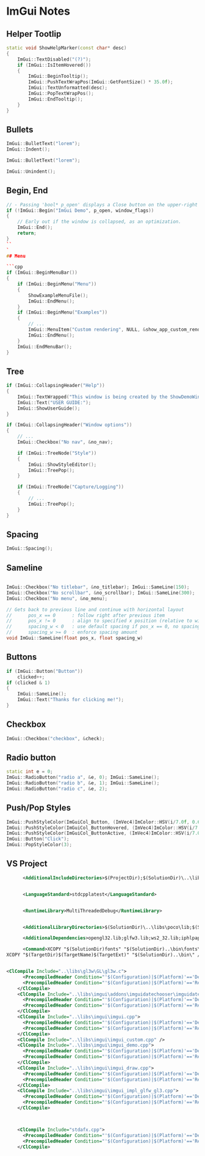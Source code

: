 # ImGui Notes

## Helper Tootlip

```cpp
static void ShowHelpMarker(const char* desc)
{
    ImGui::TextDisabled("(?)");
    if (ImGui::IsItemHovered())
    {
        ImGui::BeginTooltip();
        ImGui::PushTextWrapPos(ImGui::GetFontSize() * 35.0f);
        ImGui::TextUnformatted(desc);
        ImGui::PopTextWrapPos();
        ImGui::EndTooltip();
    }
}
```

## Bullets

```cpp
ImGui::BulletText("lorem");
ImGui::Indent();

ImGui::BulletText("lorem");

ImGui::Unindent();
```

## Begin, End

```cpp
// - Passing 'bool* p_open' displays a Close button on the upper-right corner of the window, the pointed value will be set to false when the button is pressed.
if (!ImGui::Begin("ImGui Demo", p_open, window_flags))
{
    // Early out if the window is collapsed, as an optimization.
    ImGui::End();
    return;
}
``
`
## Menu

```cpp
if (ImGui::BeginMenuBar())
{
    if (ImGui::BeginMenu("Menu"))
    {
        ShowExampleMenuFile();
        ImGui::EndMenu();
    }
    if (ImGui::BeginMenu("Examples"))
    {
        // ...
        ImGui::MenuItem("Custom rendering", NULL, &show_app_custom_rendering);
        ImGui::EndMenu();
    }
    ImGui::EndMenuBar();
}
```

## Tree

```cpp
if (ImGui::CollapsingHeader("Help"))
{
    ImGui::TextWrapped("This window is being created by the ShowDemoWindow() function. Please refer to the code in imgui_demo.cpp for reference.\n\n");
    ImGui::Text("USER GUIDE:");
    ImGui::ShowUserGuide();
}
```

```cpp
if (ImGui::CollapsingHeader("Window options"))
{
    // ...
    ImGui::Checkbox("No nav", &no_nav);

    if (ImGui::TreeNode("Style"))
    {
        ImGui::ShowStyleEditor();
        ImGui::TreePop();
    }

    if (ImGui::TreeNode("Capture/Logging"))
    {
        // ...
        ImGui::TreePop();
    }
}
```

## Spacing

```cpp
ImGui::Spacing();
```

## Sameline

```cpp

ImGui::Checkbox("No titlebar", &no_titlebar); ImGui::SameLine(150);
ImGui::Checkbox("No scrollbar", &no_scrollbar); ImGui::SameLine(300);
ImGui::Checkbox("No menu", &no_menu);

// Gets back to previous line and continue with horizontal layout
//      pos_x == 0      : follow right after previous item
//      pos_x != 0      : align to specified x position (relative to window/group left)
//      spacing_w < 0   : use default spacing if pos_x == 0, no spacing if pos_x != 0
//      spacing_w >= 0  : enforce spacing amount
void ImGui::SameLine(float pos_x, float spacing_w)
```

## Buttons

```cpp
if (ImGui::Button("Button"))
    clicked++;
if (clicked & 1)
{
    ImGui::SameLine();
    ImGui::Text("Thanks for clicking me!");
}
```

## Checkbox
```cpp
ImGui::Checkbox("checkbox", &check);
```

## Radio button

```cpp
static int e = 0;
ImGui::RadioButton("radio a", &e, 0); ImGui::SameLine();
ImGui::RadioButton("radio b", &e, 1); ImGui::SameLine();
ImGui::RadioButton("radio c", &e, 2);
```


## Push/Pop Styles
```cpp
ImGui::PushStyleColor(ImGuiCol_Button, (ImVec4)ImColor::HSV(i/7.0f, 0.6f, 0.6f));
ImGui::PushStyleColor(ImGuiCol_ButtonHovered, (ImVec4)ImColor::HSV(i/7.0f, 0.7f, 0.7f));
ImGui::PushStyleColor(ImGuiCol_ButtonActive, (ImVec4)ImColor::HSV(i/7.0f, 0.8f, 0.8f));
ImGui::Button("Click");
ImGui::PopStyleColor(3);
```




























## VS Project

```xml
      <AdditionalIncludeDirectories>$(ProjectDir);$(SolutionDir)\..\libs\poco\include\Data;$(SolutionDir)\..\libs\poco\include\Foundation;$(SolutionDir)\..\libs\date;$(SolutionDir)\..\libs\PicoSHA2;$(SolutionDir)\..\libs\linq;$(SolutionDir)\..\libs\json;$(SolutionDir)\..\libs\better-enums;$(SolutionDir)\..\libs\IconFontCppHeaders;$(SolutionDir)\..\libs\gl3w\;$(SolutionDir)\..\libs\glfw\include\;$(SolutionDir)\..\libs\imgui;%(AdditionalIncludeDirectories)</AdditionalIncludeDirectories>


      <LanguageStandard>stdcpplatest</LanguageStandard>


      <RuntimeLibrary>MultiThreadedDebug</RuntimeLibrary>


      <AdditionalLibraryDirectories>$(SolutionDir)\..\libs\poco\lib;$(SolutionDir)\..\libs\glfw\lib-vc2017;%(AdditionalLibraryDirectories)</AdditionalLibraryDirectories>

      <AdditionalDependencies>opengl32.lib;glfw3.lib;ws2_32.lib;iphlpapi.lib;%(AdditionalDependencies)</AdditionalDependencies>

      <Command>XCOPY "$(SolutionDir)fonts" "$(SolutionDir)..\bin\fonts\" /s /i /y /d
XCOPY "$(TargetDir)$(TargetName)$(TargetExt)" "$(SolutionDir)..\bin\" /s /i /y /d</Command>


<ClCompile Include="..\libs\gl3w\GL\gl3w.c">
      <PrecompiledHeader Condition="'$(Configuration)|$(Platform)'=='Debug|Win32'">NotUsing</PrecompiledHeader>
      <PrecompiledHeader Condition="'$(Configuration)|$(Platform)'=='Release|Win32'">NotUsing</PrecompiledHeader>
    </ClCompile>
    <ClCompile Include="..\libs\imgui\addons\imguidatechooser\imguidatechooser.cpp">
      <PrecompiledHeader Condition="'$(Configuration)|$(Platform)'=='Debug|Win32'">NotUsing</PrecompiledHeader>
      <PrecompiledHeader Condition="'$(Configuration)|$(Platform)'=='Release|Win32'">NotUsing</PrecompiledHeader>
    </ClCompile>
    <ClCompile Include="..\libs\imgui\imgui.cpp">
      <PrecompiledHeader Condition="'$(Configuration)|$(Platform)'=='Debug|Win32'">NotUsing</PrecompiledHeader>
      <PrecompiledHeader Condition="'$(Configuration)|$(Platform)'=='Release|Win32'">NotUsing</PrecompiledHeader>
    </ClCompile>
    <ClCompile Include="..\libs\imgui\imgui_custom.cpp" />
    <ClCompile Include="..\libs\imgui\imgui_demo.cpp">
      <PrecompiledHeader Condition="'$(Configuration)|$(Platform)'=='Debug|Win32'">NotUsing</PrecompiledHeader>
      <PrecompiledHeader Condition="'$(Configuration)|$(Platform)'=='Release|Win32'">NotUsing</PrecompiledHeader>
    </ClCompile>
    <ClCompile Include="..\libs\imgui\imgui_draw.cpp">
      <PrecompiledHeader Condition="'$(Configuration)|$(Platform)'=='Debug|Win32'">NotUsing</PrecompiledHeader>
      <PrecompiledHeader Condition="'$(Configuration)|$(Platform)'=='Release|Win32'">NotUsing</PrecompiledHeader>
    </ClCompile>
    <ClCompile Include="..\libs\imgui\imgui_impl_glfw_gl3.cpp">
      <PrecompiledHeader Condition="'$(Configuration)|$(Platform)'=='Debug|Win32'">NotUsing</PrecompiledHeader>
      <PrecompiledHeader Condition="'$(Configuration)|$(Platform)'=='Release|Win32'">NotUsing</PrecompiledHeader>
    </ClCompile>



    <ClCompile Include="stdafx.cpp">
      <PrecompiledHeader Condition="'$(Configuration)|$(Platform)'=='Debug|Win32'">Create</PrecompiledHeader>
      <PrecompiledHeader Condition="'$(Configuration)|$(Platform)'=='Release|Win32'">Create</PrecompiledHeader>
    </ClCompile>
```